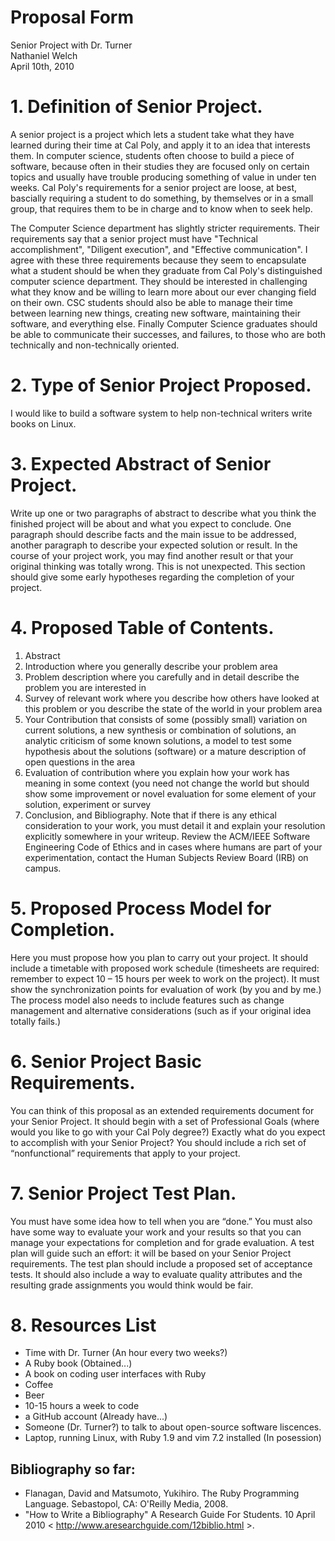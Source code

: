 # Proposal Form

Senior Project with Dr. Turner  
Nathaniel Welch  
April 10th, 2010  

# 1. Definition of Senior Project. 
 
A senior project is a project which lets a student take what they have learned
during their time at Cal Poly, and apply it to an idea that interests them. In
computer science, students often choose to build a piece of software, because
often in their studies they are focused only on certain topics and usually have
trouble producing something of value in under ten weeks. Cal Poly's
requirements for a senior project are loose, at best, bascially requiring a
student to do something, by themselves or in a small group, that requires them
to be in charge and to know when to seek help.

The Computer Science department has slightly stricter requirements. Their
requirements say that a senior project must have "Technical accomplishment",
"Diligent execution", and "Effective communication". I agree with these three
requirements because they seem to encapsulate what a student should be when
they graduate from Cal Poly's distinguished computer science department. They
should be interested in challenging what they know and be willing to learn more
about our ever changing field on their own. CSC students should also be able to
manage their time between learning new things, creating new software,
maintaining their software, and everything else. Finally Computer Science
graduates should be able to communicate their successes, and failures, to those
who are both technically and non-technically oriented.

# 2. Type of Senior Project Proposed. 
 
I would like to build a software system to help non-technical writers write
books on Linux.

# 3. Expected Abstract of Senior Project. 

Write up one or two paragraphs of abstract to describe what you think the finished project will be about and what you expect to conclude. One paragraph should describe facts and the main issue to be addressed, another paragraph to describe your expected solution or result. In the course of your project work, you may find another result or that your original thinking was totally wrong. This is not unexpected. This section should give some early hypotheses regarding the completion of your project.

# 4. Proposed Table of Contents.

 1. Abstract 
 2. Introduction where you generally describe your problem area
 3. Problem description where you carefully and in detail describe the problem you are interested in
 4. Survey of relevant work where you describe how others have looked at this problem or you describe the state of the world in your problem area
 5. Your Contribution that consists of some (possibly small) variation on current solutions, a new synthesis or combination of solutions, an analytic criticism of some known solutions, a model to test some hypothesis about the solutions (software) or a mature description of open questions in the area
 6. Evaluation of contribution where you explain how your work has meaning in some context (you need not change the world but should show some improvement or novel evaluation for some element of your solution, experiment or survey
 7. Conclusion, and Bibliography. Note that if there is any ethical consideration to your work, you must detail it and explain your resolution explicitly somewhere in your writeup. Review the ACM/IEEE Software Engineering Code of Ethics and in cases where humans are part of your experimentation, contact the Human Subjects Review Board (IRB) on campus.

# 5. Proposed Process Model for Completion.

Here you must propose how you plan to carry out your project. It should include a timetable with proposed work schedule (timesheets are required: remember to expect 10 – 15 hours per week to work on the project). It must show the synchronization points for evaluation of work (by you and by me.) The process model also needs to include features such as change management and alternative considerations (such as if your original idea totally fails.)

# 6. Senior Project Basic Requirements.

You can think of this proposal as an extended requirements document for your Senior Project. It should begin with a set of Professional Goals (where would you like to go with your Cal Poly degree?) Exactly what do you expect to accomplish with your Senior Project? You should include a rich set of “nonfunctional” requirements that apply to your project.

# 7. Senior Project Test Plan.

You must have some idea how to tell when you are “done.” You must also have some way to evaluate your work and your results so that you can manage your expectations for completion and for grade evaluation. A test plan will guide such an effort: it will be based on your Senior Project requirements. The test plan should include a proposed set of acceptance tests. It should also include a way to evaluate quality attributes and the resulting grade assignments you would think would be fair.

# 8. Resources List

 * Time with Dr. Turner (An hour every two weeks?)
 * A Ruby book (Obtained...)
 * A book on coding user interfaces with Ruby
 * Coffee
 * Beer
 * 10-15 hours a week to code
 * a GitHub account (Already have...)
 * Someone (Dr. Turner?) to talk to about open-source software liscences.
 * Laptop, running Linux, with Ruby 1.9 and vim 7.2 installed (In posession)

## Bibliography so far:

 * Flanagan, David and Matsumoto, Yukihiro. The Ruby Programming Language. Sebastopol, CA: O'Reilly Media, 2008.
 * "How to Write a Bibliography" A Research Guide For Students. 10 April 2010 < http://www.aresearchguide.com/12biblio.html >.
